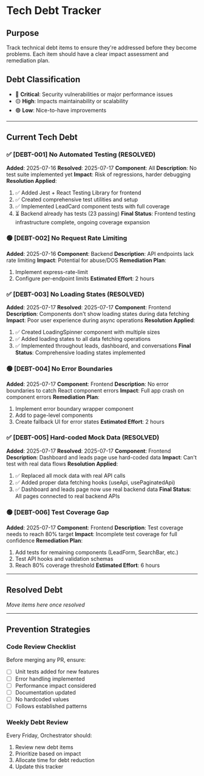 # Tech Debt Tracker

## Purpose
Track technical debt items to ensure they're addressed before they become problems. Each item should have a clear impact assessment and remediation plan.

## Debt Classification
- 🔴 **Critical**: Security vulnerabilities or major performance issues
- 🟡 **High**: Impacts maintainability or scalability
- 🟢 **Low**: Nice-to-have improvements

---

## Current Tech Debt

### ✅ [DEBT-001] No Automated Testing (RESOLVED)
**Added**: 2025-07-16
**Resolved**: 2025-07-17
**Component**: All
**Description**: No test suite implemented yet
**Impact**: Risk of regressions, harder debugging
**Resolution Applied**: 
1. ✅ Added Jest + React Testing Library for frontend
2. ✅ Created comprehensive test utilities and setup
3. ✅ Implemented LeadCard component tests with full coverage
4. ⏳ Backend already has tests (23 passing)
**Final Status**: Frontend testing infrastructure complete, ongoing coverage expansion

### 🟢 [DEBT-002] No Request Rate Limiting
**Added**: 2025-07-16
**Component**: Backend
**Description**: API endpoints lack rate limiting
**Impact**: Potential for abuse/DOS
**Remediation Plan**: 
1. Implement express-rate-limit
2. Configure per-endpoint limits
**Estimated Effort**: 2 hours

### ✅ [DEBT-003] No Loading States (RESOLVED)
**Added**: 2025-07-17
**Resolved**: 2025-07-17
**Component**: Frontend
**Description**: Components don't show loading states during data fetching
**Impact**: Poor user experience during async operations
**Resolution Applied**: 
1. ✅ Created LoadingSpinner component with multiple sizes
2. ✅ Added loading states to all data fetching operations
3. ✅ Implemented throughout leads, dashboard, and conversations
**Final Status**: Comprehensive loading states implemented

### 🟢 [DEBT-004] No Error Boundaries
**Added**: 2025-07-17
**Component**: Frontend
**Description**: No error boundaries to catch React component errors
**Impact**: Full app crash on component errors
**Remediation Plan**: 
1. Implement error boundary wrapper component
2. Add to page-level components
3. Create fallback UI for error states
**Estimated Effort**: 2 hours

### ✅ [DEBT-005] Hard-coded Mock Data (RESOLVED)
**Added**: 2025-07-17
**Resolved**: 2025-07-17
**Component**: Frontend
**Description**: Dashboard and leads page use hard-coded data
**Impact**: Can't test with real data flows
**Resolution Applied**: 
1. ✅ Replaced all mock data with real API calls
2. ✅ Added proper data fetching hooks (useApi, usePaginatedApi)
3. ✅ Dashboard and leads page now use real backend data
**Final Status**: All pages connected to real backend APIs

### 🟢 [DEBT-006] Test Coverage Gap
**Added**: 2025-07-17
**Component**: Frontend
**Description**: Test coverage needs to reach 80% target
**Impact**: Incomplete test coverage for full confidence
**Remediation Plan**: 
1. Add tests for remaining components (LeadForm, SearchBar, etc.)
2. Test API hooks and validation schemas
3. Reach 80% coverage threshold
**Estimated Effort**: 6 hours

---

## Resolved Debt

*Move items here once resolved*

---

## Prevention Strategies

### Code Review Checklist
Before merging any PR, ensure:
- [ ] Unit tests added for new features
- [ ] Error handling implemented
- [ ] Performance impact considered
- [ ] Documentation updated
- [ ] No hardcoded values
- [ ] Follows established patterns

### Weekly Debt Review
Every Friday, Orchestrator should:
1. Review new debt items
2. Prioritize based on impact
3. Allocate time for debt reduction
4. Update this tracker